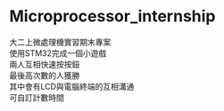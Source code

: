 # Microprocessor_internship  
大二上微處理機實習期末專案  
使用STM32完成一個小遊戲  
兩人互相快速按按鈕  
最後高次數的人獲勝  
其中會有LCD與電腦終端的互相溝通  
可自訂計數時間
